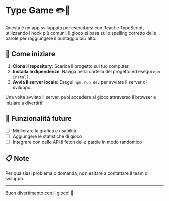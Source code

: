 # Type Game ✏️🤲

Questa è un'app sviluppata per esercitarsi con React e TypeScript, utilizzando i hook più comuni. Il gioco si basa sullo spelling corretto delle parole per raggiungere il puntaggio più alto.

## 🏁 Come iniziare

1. **Clona il repository**: Scarica il progetto sul tuo computer.
2. **Installa le dipendenze**: Naviga nella cartella del progetto ed esegui `npm install`.
3. **Avvia il server locale**: Esegui `npm run dev` per avviare il server di sviluppo.

Una volta avviato il server, puoi accedere al gioco attraverso il browser e iniziare a divertirti!

## 🔧 Funzionalità future

- [ ] Migliorare la grafica e usabilità
- [ ] Aggiungere le statistiche di gioco
- [ ] Integrare con delle API il fetch delle parole in modo randomico

## 📋 Note

Per qualsiasi problema o domanda, non esitare a contattare il team di sviluppo.

---

Buon divertimento con il gioco! 🎉

